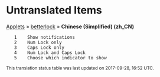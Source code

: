 # Untranslated Items
[Applets](../../../README.md) &#187; [betterlock](../README.md) &#187; **Chinese (Simplified) (zh_CN)**

       1	Show notifications
       2	Num Lock only
       3	Caps Lock only
       4	Num Lock and Caps Lock
       5	Choose which indicator to show

<sup>This translation status table was last updated on 2017-09-28, 16:52 UTC.</sup>
